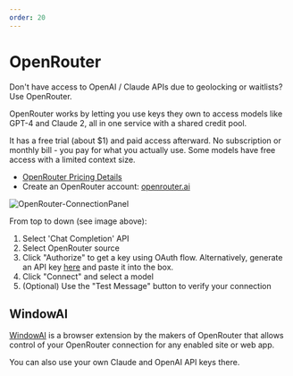 ```yaml
---
order: 20
---
```

# OpenRouter

Don't have access to OpenAI / Claude APIs due to geolocking or waitlists? Use OpenRouter.

OpenRouter works by letting you use keys they own to access models like GPT-4 and Claude 2, all in one service with a shared credit pool.

It has a free trial (about $1) and paid access afterward.  No subscription or monthly bill - you pay for what you actually use. Some models have free access with a limited context size.

- [OpenRouter Pricing Details](https://openrouter.ai/docs)
- Create an OpenRouter account: [openrouter.ai](https://openrouter.ai/)

![OpenRouter-ConnectionPanel](https://github.com/SillyTavern/SillyTavern-Docs/assets/18619528/f832aa74-5fd1-426f-aeb5-fd10af7f31d9)

From top to down (see image above):

1. Select 'Chat Completion' API
2. Select OpenRouter source
3. Click "Authorize" to get a key using OAuth flow. Alternatively, generate an API key [here](https://openrouter.ai/keys) and paste it into the box.
4. Click "Connect" and select a model
5. (Optional) Use the "Test Message" button to verify your connection

## WindowAI

[WindowAI](https://windowai.io) is a browser extension by the makers of OpenRouter that allows control of your OpenRouter connection for any enabled site or web app.

You can also use your own Claude and OpenAI API keys there.
